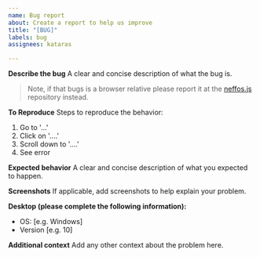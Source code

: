 ```yaml
---
name: Bug report
about: Create a report to help us improve
title: "[BUG]"
labels: bug
assignees: kataras

---
```


**Describe the bug**
A clear and concise description of what the bug is.

> Note, if that bugs is a browser relative please report it at the [neffos.js](https://github.com/kataras/neffos.js) repository instead.

**To Reproduce**
Steps to reproduce the behavior:
1. Go to '...'
2. Click on '....'
3. Scroll down to '....'
4. See error

**Expected behavior**
A clear and concise description of what you expected to happen.

**Screenshots**
If applicable, add screenshots to help explain your problem.

**Desktop (please complete the following information):**
 - OS: [e.g. Windows]
 - Version [e.g. 10]

**Additional context**
Add any other context about the problem here.
